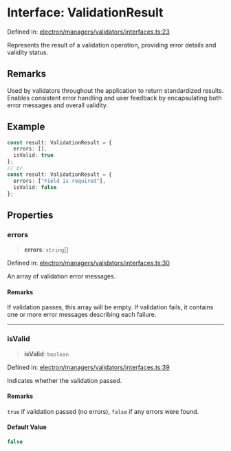 # Interface: ValidationResult

Defined in: [electron/managers/validators/interfaces.ts:23](https://github.com/Nick2bad4u/Uptime-Watcher/blob/8a1973382d5fe14c52996ecda381894eb7ecd4a6/electron/managers/validators/interfaces.ts#L23)

Represents the result of a validation operation, providing error details and validity status.

## Remarks

Used by validators throughout the application to return standardized results.
Enables consistent error handling and user feedback by encapsulating both error messages and overall validity.

## Example

```typescript
const result: ValidationResult = {
  errors: [],
  isValid: true
};
// or
const result: ValidationResult = {
  errors: ["Field is required"],
  isValid: false
};
```

## Properties

### errors

> **errors**: `string`[]

Defined in: [electron/managers/validators/interfaces.ts:30](https://github.com/Nick2bad4u/Uptime-Watcher/blob/8a1973382d5fe14c52996ecda381894eb7ecd4a6/electron/managers/validators/interfaces.ts#L30)

An array of validation error messages.

#### Remarks

If validation passes, this array will be empty. If validation fails, it contains one or more error messages describing each failure.

***

### isValid

> **isValid**: `boolean`

Defined in: [electron/managers/validators/interfaces.ts:39](https://github.com/Nick2bad4u/Uptime-Watcher/blob/8a1973382d5fe14c52996ecda381894eb7ecd4a6/electron/managers/validators/interfaces.ts#L39)

Indicates whether the validation passed.

#### Remarks

`true` if validation passed (no errors), `false` if any errors were found.

#### Default Value

```ts
false
```
